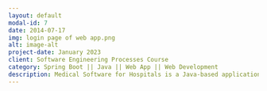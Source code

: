 ```yaml
---
layout: default
modal-id: 7
date: 2014-07-17
img: login page of web app.png
alt: image-alt
project-date: January 2023
client: Software Engineering Processes Course
category: Spring Boot || Java || Web App || Web Development
description: Medical Software for Hospitals is a Java-based application designed to assist hospital staff in managing patient information and medical records. The application was written in Java, a popular programming language known for its portability and security. The project made use of the Java Spring Boot and Angular JS frameworks to provide a robust and reliable platform for the application. You can download & check all the related files and documents, source codes to related this project - https://github.com/leyviya/medical-software
---
```

